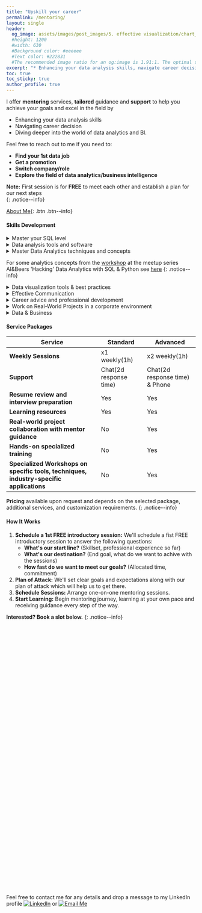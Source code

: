 ```yaml
---
title: "Upskill your career"
permalink: /mentoring/
layout: single
header:
  og_image: assets/images/post_images/5. effective visualization/chart_og.jpg
  #height: 1200
  #width: 630
  #Background color: #eeeeee
  #Text color: #222831
  #The recommended image ratio for an og:image is 1.91:1. The optimal size would be 1200 x 630.
excerpt: "* Enhancing your data analysis skills, navigate career decisions, dive deeper into the world of data analytics and BI. The first introductory session is for free."
toc: true
toc_sticky: true
author_profile: true
---
```


I offer **mentoring** services, **tailored** guidance and **support** to help you achieve your goals and excel in the field by 
* Enhancing your data analysis skills
* Navigating career decision
* Diving deeper into the world of data analytics and BI. 

Feel free to reach out to me if you need to:
* **Find your 1st data job**
* **Get a promotion**
* **Switch company/role**
* **Explore the field of data analytics/business intelligence**

**Note:** First session is for **FREE** to meet each other and establish a plan for our next steps<br>
{: .notice--info}

[About Me](https://angeanto.github.io/about/){: .btn .btn--info}

#### **Skills Development**

<details>
   <summary>Master your SQL level</summary>
   <span class="inner-pre" style="font-size: 13px">
   - Advanced Querying Skills<br>
   - Optimization and Performance Tuning<br>
   </span>
</details>

<details>
   <summary>Data analysis tools and software</summary>
   <span class="inner-pre" style="font-size: 13px">
   - Python<br>
   - R<br>
   - Git<br>
   </span>
</details>

<details>
   <summary>Master Data Analytics techniques and concepts</summary>
   <span class="inner-pre" style="font-size: 13px">
   - Critical Thinking and Problem-Solving<br>
   - Domain Knowledge Application<br>
   - Understanding of Statistical Methods<br>
   - Data Cleaning and Preprocessing<br>
   - Big Data Handling<br>
   </span>
</details>

   For some analytics concepts from the [workshop](https://www.meetup.com/ai-and-beers/events/297355998/) at the meetup series AI&Beers 'Hacking' Data Analytics with SQL & Python see [here](https://github.com/angeanto/ai_and_beers_hacking_data_and_analytics/blob/main/Hacking_Data_Analytics_with_SQL_%26_Python.ipynb)
{: .notice--info}

<details>
   <summary>Data visualization tools & best practices</summary>
   <span class="inner-pre" style="font-size: 13px">
   - Tableau<br>
   - Metabase<br>
   </span>
</details>

<details>
   <summary>Effective Communication</summary>
   <span class="inner-pre" style="font-size: 13px">
   - Learn how to build a narrative with data using visualization best practices<br>
   - Effective communication of insights<br>
   </span>
</details>

<details>
   <summary>Career advice and professional development</summary>
   <span class="inner-pre" style="font-size: 13px">
   - Goal Setting<br>
   - Resume Building and Job Search Strategies<br>
   - Interview Preparation & Negotiation Skills<br>
   - Skills Assessment<br>
   - Networking and Community Engagement<br>
   - Soft Skills Enhancement<br>
   - Building a Personal Brand<br>
   </span>
</details>

<details>
   <summary>Work on Real-World Projects in a corporate environment</summary>
   <span class="inner-pre" style="font-size: 13px">
   - Apply your skills in a professional setting<br>
   - Preparing for challenges<br>
   </span>
</details>

<details>
   <summary>Data & Business</summary>
   <span class="inner-pre" style="font-size: 13px">
   - Combine data analytics with business domain knowledge effectively for fintech, ecommerce and cybersecurity industries.<br>
   </span>
</details>

#### **Service Packages**

|Service|Standard|Advanced|
|----------|----------|----------|
|**Weekly Sessions**|x1 weekly(1h)|x2 weekly(1h)
|**Support**|Chat(2d response time)|Chat(2d response time) & Phone|
|**Resume review and interview preparation**|Yes|Yes|
|**Learning resources**|Yes|Yes|
|**Real-world project collaboration with mentor guidance**|No|Yes|
|**Hands-on specialized training**|No|Yes|
|**Specialized Workshops on specific tools, techniques, industry-specific applications**|No|Yes|

**Pricing** available upon request and depends on the selected package, additional services, and customization requirements.
{: .notice--info}

#### **How It Works**

1. **Schedule a 1st FREE introductory session:** We'll schedule a fist FREE introductory session to answer the following questions: 
   * **What's our start line?** (Skillset, professional experience so far)
   * **What's our destination?** (End goal, what do we want to achive with the sessions)
   * **How fast do we want to meet our goals?** (Allocated time, commitment)
2. **Plan of Attack:** We'll set clear goals and expectations along with our plan of attack which will help us to get there.
3. **Schedule Sessions:** Arrange one-on-one mentoring sessions.
4. **Start Learning:** Begin mentoring journey, learning at your own pace and receiving guidance every step of the way.

**Interested? Book a slot below.**
{: .notice--info}

<!-- Calendly inline widget begin -->
<div class="calendly-inline-widget" data-url="https://calendly.com/antonisangelakis" style="min-width:320px;height:700px;"></div>
<script type="text/javascript" src="https://assets.calendly.com/assets/external/widget.js" async></script>
<!-- Calendly inline widget end -->

<!-- Calendly badge widget begin -->
<link href="https://assets.calendly.com/assets/external/widget.css" rel="stylesheet">
<script src="https://assets.calendly.com/assets/external/widget.js" type="text/javascript" async></script>
<script type="text/javascript">window.onload = function() { Calendly.initBadgeWidget({ url: 'https://calendly.com/antonisangelakis', text: 'Getting started with a FREE 45min session 🚀', color: '#0069ff', textColor: '#ffffff', branding: true }); }</script>
<!-- Calendly badge widget end -->

Feel free to contact me for any details and drop a message to my LinkedIn profile [![LinkedIn](https://img.shields.io/badge/LinkedIn-Profile-blue?style=for-the-badge&logo=linkedin)](https://www.linkedin.com/in/antonios-angelakis-249899101/) or [![Email Me](https://img.shields.io/badge/Email%20Me-Contact%20Now-red?style=for-the-badge&logo=gmail)](mailto:antonisagg@outlook.com)